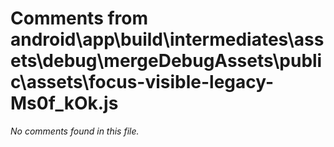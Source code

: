 # Comments from android\app\build\intermediates\assets\debug\mergeDebugAssets\public\assets\focus-visible-legacy-Ms0f_kOk.js

*No comments found in this file.*
